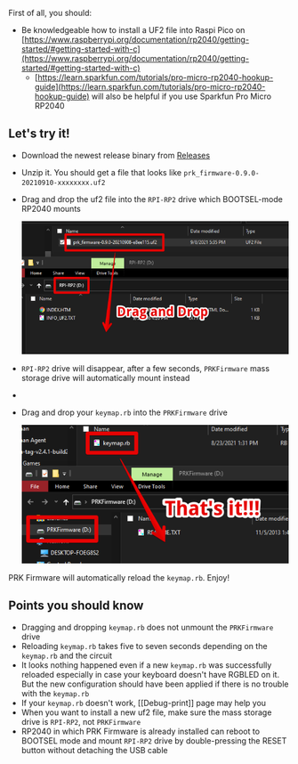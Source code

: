First of all, you should:

- Be knowledgeable how to install a UF2 file into Raspi Pico on [https://www.raspberrypi.org/documentation/rp2040/getting-started/#getting-started-with-c](https://www.raspberrypi.org/documentation/rp2040/getting-started/#getting-started-with-c)
  - [https://learn.sparkfun.com/tutorials/pro-micro-rp2040-hookup-guide](https://learn.sparkfun.com/tutorials/pro-micro-rp2040-hookup-guide) will also be helpful if you use Sparkfun Pro Micro RP2040

## Let's try it!

- Download the newest release binary from [Releases](https://github.com/picoruby/prk_firmware/releases)

- Unzip it. You should get a file that looks like `prk_firmware-0.9.0-20210910-xxxxxxxx.uf2`

- Drag and drop the uf2 file into the `RPI-RP2` drive which BOOTSEL-mode RP2040 mounts

  ![](images/drag_and_drop_1.png)

- `RPI-RP2` drive will disappear, after a few seconds, `PRKFirmware` mass storage drive will automatically mount instead
-
- Drag and drop your `keymap.rb` into the `PRKFirmware` drive

  ![](images/drag_and_drop_2.png)

PRK Firmware will automatically reload the `keymap.rb`. Enjoy!

## Points you should know

- Dragging and dropping `keymap.rb` does not unmount the `PRKFirmware` drive
- Reloading `keymap.rb` takes five to seven seconds depending on the `keymap.rb` and the circuit
- It looks nothing happened even if a new `keymap.rb` was successfully reloaded especially in case your keyboard doesn't have RGBLED on it. But the new configuration should have been applied if there is no trouble with the `keymap.rb`
- If your `keymap.rb` doesn't work, [[Debug-print]] page may help you
- When you want to install a new uf2 file, make sure the mass storage drive is `RPI-RP2`, not `PRKFirmware`
- RP2040 in which PRK Firmware is already installed can reboot to BOOTSEL mode and mount `RPI-RP2` drive by double-pressing the RESET button without detaching the USB cable
